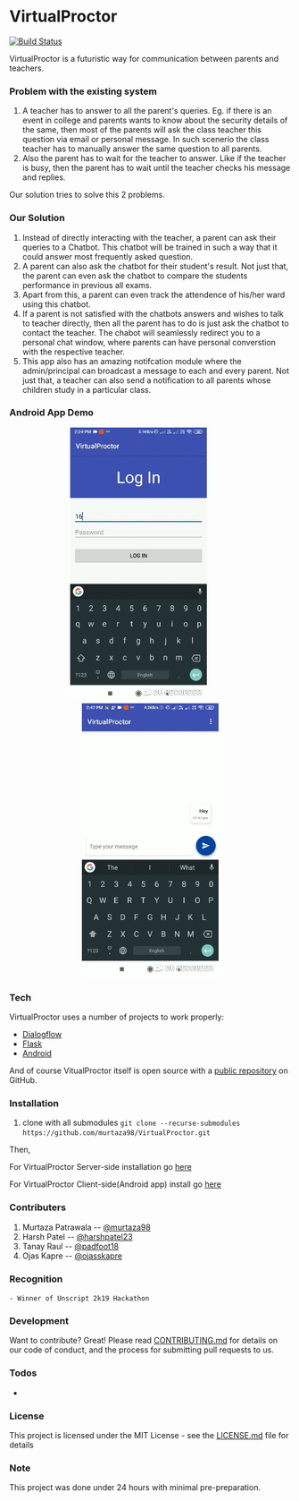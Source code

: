 # VirtualProctor 

[![Build Status](https://travis-ci.org/joemccann/dillinger.svg?branch=master)](https://travis-ci.org/joemccann/dillinger)

VirtualProctor is a futuristic way for communication between parents and teachers.

### Problem with the existing system
  1. A teacher has to answer to all the parent's queries. Eg. if there is an event in college and parents wants to know about the security details of the same, then most of the parents will ask the class teacher this question via email or personal message. In such scenerio the class teacher has to manually answer the same question to all parents.  
  2. Also the parent has to wait for the teacher to answer. Like if the teacher is busy, then the parent has to wait until the teacher checks his message and replies.


Our solution tries to solve this 2 problems.

### Our Solution
1. Instead of directly interacting with the teacher, a parent can ask their queries to a Chatbot. This chatbot will be trained in such a way that it could answer most frequently asked question.
2. A parent can also ask the chatbot for their student's result. Not just that, the parent can even ask the chatbot to compare the students performance in previous all exams.
3. Apart from this, a parent can even track the attendence of his/her ward using this chatbot.
4. If a parent is not satisfied with the chatbots answers and wishes to talk to teacher directly, then all the parent has to do is just ask the chatbot to contact the teacher. The chabot will seamlessly redirect you to a personal chat window, where parents can have personal converstion with the respective teacher.
5. This app also has an amazing notifcation module where the admin/principal can broadcast a message to each and every parent. Not just that, a teacher can also send a notification to all parents whose children study in a particular class.

### Android App Demo

<div align="center">


<img src="./assets/attendance_demo.gif" width=245px>&emsp;&emsp;&emsp;
<img src="./assets/result_demo.gif" width=245px>

</div>

### Tech

VirtualProctor uses a number of projects to work properly:

* [Dialogflow](https://dialogflow.com/) 
* [Flask](http://flask.pocoo.org/)
* [Android](https://www.android.com/)

And of course VitualProctor itself is open source with a [public repository](https://github.com/murtaza98/VirtualProctor)
 on GitHub.

### Installation

1. clone with all submodules
`git clone --recurse-submodules https://github.com/murtaza98/VirtualProctor.git`

Then,

For VirtualProctor Server-side installation go [here](https://github.com/padfoot18/VirtualProctor_server)

For VirtualProctor Client-side(Android app) install go [here](https://github.com/ojasskapre/VirtualProctor_Android)

### Contributers

1. Murtaza Patrawala -- [@murtaza98](https://github.com/murtaza98)
2. Harsh Patel -- [@harshpatel23](https://github.com/harshpatel23)
3. Tanay Raul -- [@padfoot18](https://github.com/padfoot18)
4. Ojas Kapre -- [@ojasskapre](http://github.com/ojasskapre)


### Recognition
    - Winner of Unscript 2k19 Hackathon

### Development

Want to contribute? Great!
Please read [CONTRIBUTING.md](https://github.com/murtaza98/VirtualProctor/blob/master/CONTRIBUTING.md) for details on our code of conduct, and the process for submitting pull requests to us.

### Todos

 - 

### License
This project is licensed under the MIT License - see the [LICENSE.md](https://github.com/murtaza98/VirtualProctor/blob/master/LICENSE) file for details

### Note 
This project was done under 24 hours with minimal pre-preparation.


